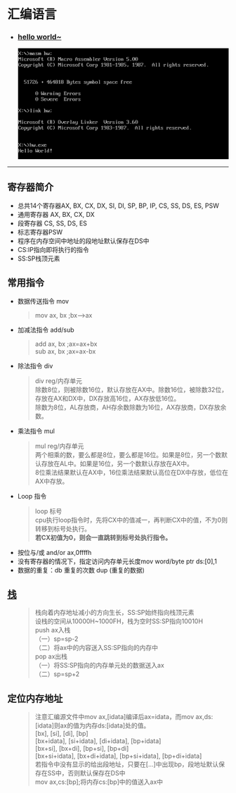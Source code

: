 # 汇编语言

<!DOCTYPE HTML>
<html>
<head></head>

<body>
<ul>
  <li><h3><a href=".\notes\hw.asm">hello world~</a></h3></li>
  <img src=".\img\hw.jpg" alt="图片显示出错orz">
</ul>
<hr>

<h2>寄存器简介</h2>
<ul>
  <li><span>总共14个寄存器AX, BX, CX, DX, SI, DI, SP, BP, IP, CS, SS, DS, ES, PSW</span></li>
  <li><span>通用寄存器 AX, BX, CX, DX</span></li>
  <li><span>段寄存器 CS, SS, DS, ES</span></li>
  <li><span>标志寄存器PSW</span></li>
  <li><span>程序在内存空间中地址的段地址默认保存在DS中</span></li>
  <li><span>CS:IP指向即将执行的指令</span></li>
  <li><span>SS:SP栈顶元素</span></li>
</ul>

<h2>常用指令</h2>
<ul>
<li>数据传送指令 mov</li>
<blockquote>
  <div>mov ax, bx ;bx-->ax</div>
</blockquote>
  
<li>加减法指令 add/sub</li>
<blockquote>
  <div>add ax, bx ;ax=ax+bx</div>
  <div>sub ax, bx ;ax=ax-bx</div>
</blockquote>

<li>除法指令 div</li>
<blockquote>
  <div>div reg/内存单元</div>
  <div>除数8位，则被除数16位，默认存放在AX中。除数16位，被除数32位，存放在AX和DX中，DX存放高16位，AX存放低16位。<br>
  除数为8位，AL存放商，AH存余数除数为16位，AX存放商，DX存放余数。</div>
</blockquote>

<li>乘法指令 mul</li>
<blockquote>
  <div>mul reg/内存单元</div>
  <div>两个相乘的数，要么都是8位，要么都是16位。如果是8位，另一个数默认存放在AL中。如果是16位，另一个数默认存放在AX中。<br>
  8位乘法结果默认在AX中，16位乘法结果默认高位在DX中存放，低位在AX中存放。</div>
</blockquote>

<li>Loop 指令</li>
<blockquote>
  <div>loop 标号</div>
  <div>cpu执行loop指令时，先将CX中的值减一，再判断CX中的值，不为0则转移到标号处执行。<br>
    <b>若CX初值为0，则会一直跳转到标号处执行指令。</b>
  </div>
</blockquote>

<li>按位与/或 and/or ax,0ffffh</li>

<li>没有寄存器的情况下，指定访问内存单元长度mov word/byte ptr ds:[0],1</li>

<li>数据的重复：db 重复的次数 dup (重复的数据)</li>

</ul>

<h2><a href=".\notes\stack.asm">栈</a></h2>
<ul>
<blockquote>
  <p>
    栈向着内存地址减小的方向生长，SS:SP始终指向栈顶元素<br>
    设栈的空间从10000H~1000FH，栈为空时SS:SP指向10010H<br>
    push ax入栈<br>
    （一）sp=sp-2<br>
    （二）将ax中的内容送入SS:SP指向的内存中<br>
    pop ax出栈<br>
    （一）将SS:SP指向的内存单元处的数据送入ax<br>
    （二）sp=sp+2
  </p>
</blockquote>
</ul>

<h2>定位内存地址</h2>
<ul>
<blockquote>
  <p>
    注意汇编源文件中mov ax,[idata]编译后ax=idata，而mov ax,ds:[idata]则ax的值为内存ds:[idata]处的值。<br>
    [bx], [si], [di], [bp]<br>
    [bx+idata], [si+idata], [di+idata], [bp+idata]<br>
    [bx+si], [bx+di], [bp+si], [bp+di]<br>
    [bx+si+idata], [bx+di+idata], [bp+si+idata], [bp+di+idata]<br>
    若指令中没有显示的给出段地址，只要在[...]中出现bp，段地址默认保存在SS中，否则默认保存在DS中<br>
    mov ax,cs:[bp];将内存cs:[bp]中的值送入ax中
  </p>
</blockquote>
</ul>

</body>
</html>
